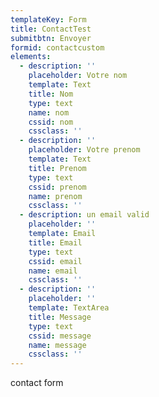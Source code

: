 ```yaml
---
templateKey: Form
title: ContactTest
submitbtn: Envoyer
formid: contactcustom
elements:
  - description: ''
    placeholder: Votre nom
    template: Text
    title: Nom
    type: text
    name: nom
    cssid: nom
    cssclass: ''
  - description: ''
    placeholder: Votre prenom
    template: Text
    title: Prenom
    type: text
    cssid: prenom
    name: prenom
    cssclass: ''
  - description: un email valid
    placeholder: ''
    template: Email
    title: Email
    type: text
    cssid: email
    name: email
    cssclass: ''
  - description: ''
    placeholder: ''
    template: TextArea
    title: Message
    type: text
    cssid: message
    name: message
    cssclass: ''
---
```

contact form
